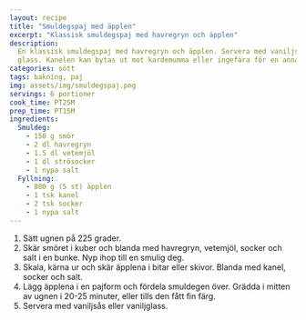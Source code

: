 ```yaml
---
layout: recipe
title: "Smuldegspaj med äpplen"
excerpt: "Klassisk smuldegspaj med havregryn och äpplen"
description:
  En klassisk smuldegspaj med havregryn och äpplen. Servera med vaniljsås eller
  glass. Kanelen kan bytas ut mot kardemumma eller ingefära för en annan smak.
categories: sött
tags: bakning, paj
img: assets/img/smuldegspaj.png
servings: 6 portioner
cook_time: PT25M
prep_time: PT15M
ingredients:
  Smuldeg:
    - 150 g smör
    - 2 dl havregryn
    - 1.5 dl vetemjöl
    - 1 dl strösocker
    - 1 nypa salt
  Fyllning:
    - 800 g (5 st) äpplen
    - 1 tsk kanel
    - 2 tsk socker
    - 1 nypa salt
---
```


1. Sätt ugnen på 225 grader.
2. Skär smöret i kuber och blanda med havregryn, vetemjöl, socker och salt i en
   bunke. Nyp ihop till en smulig deg.
3. Skala, kärna ur och skär äpplena i bitar eller skivor. Blanda med kanel,
   socker och salt.
4. Lägg äpplena i en pajform och fördela smuldegen över. Grädda i mitten av
   ugnen i 20-25 minuter, eller tills den fått fin färg.
5. Servera med vaniljsås eller vaniljglass.
